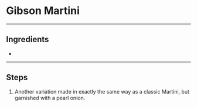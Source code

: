# Gibson Martini

---

## Ingredients

* 

---

## Steps

1.  Another variation made in exactly the same way as a classic Martini, but garnished with a pearl onion.